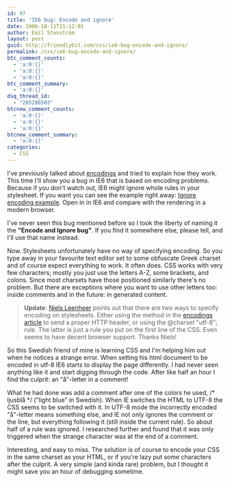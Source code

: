 ```yaml
---
id: 97
title: 'IE6 bug: Encode and ignore'
date: 2006-10-11T21:12:01
author: Emil Stenström
layout: post
guid: http://friendlybit.com/css/ie6-bug-encode-and-ignore/
permalink: /css/ie6-bug-encode-and-ignore/
btc_comment_counts:
  - 'a:0:{}'
  - 'a:0:{}'
  - 'a:0:{}'
btc_comment_summary:
  - 'a:0:{}'
dsq_thread_id:
  - "205286503"
btcnew_comment_counts:
  - 'a:0:{}'
  - 'a:0:{}'
  - 'a:0:{}'
btcnew_comment_summary:
  - 'a:0:{}'
categories:
  - CSS
---
```

I've previously talked about [encodings](/other/character-encoding-basics) and tried to explain how they work. This time I'll show you a bug in IE6 that is based on encoding problems. Because if you don't watch out, IE6 might ignore whole rules in your stylesheet. If you want you can see the example right away: [Ignore encoding example](/files/encode-ignore/). Open in in IE6 and compare with the rendering in a modern browser.

I've never seen this bug mentioned before so I took the liberty of naming it the **"Encode and Ignore bug"**. If you find it somewhere else, please tell, and I'll use that name instead.

Now. Stylesheets unfortunately have no way of specifying encoding. So you type away in your favourite text editor set to some obfuscate Greek charset and of course expect everything to work. It often does. CSS works with very few characters; mostly you just use the letters A-Z, some brackets, and colons. Since most charsets have those positioned similarly there's no problem. But there are exceptions where you want to use other letters too: inside comments and in the future: in generated content.

> **Update**: [Niels Leenheer](http://rakaz.nl/) points out that there are two ways to specify encoding on stylesheets. Either using the method in the [encodings article](/other/character-encoding-basics) to send a proper HTTP header, or using the @charset "utf-8"; rule. The latter is just a rule you put on the first line of the CSS. Even seems to have decent browser support. Thanks Niels!

So this Swedish friend of mine is learning CSS and I'm helping him out when he notices a strange error. When setting his html document to be encoded in utf-8 IE6 starts to display the page differently. I had never seen anything like it and start digging through the code. After like half an hour I find the culprit: an "å"-letter in a comment!

What he had done was add a comment after one of the colors he used, /\* ljusblå \*/ ("light blue" in Swedish). When IE switches the HTML to UTF-8 the CSS seems to be switched with it. In UTF-8 mode the incorrectly encoded "å"-letter means something else, and IE not only ignores the comment or the line, but everything following it (still inside the current rule). So about half of a rule was ignored. I researched further and found that it was only triggered when the strange character was at the end of a comment.

Interesting, and easy to miss. The solution is of course to encode your CSS in the same charset as your HTML, or if you're lazy put some characters after the culprit. A very simple (and kinda rare) problem, but I thought it might save you an hour of debugging sometime.
